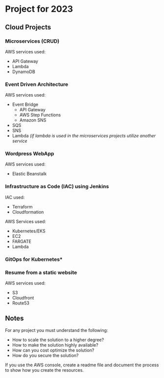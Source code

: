 # Project for 2023

## Cloud Projects

### Microservices (CRUD)

AWS services used:
- API Gateway
- Lambda
- DynamoDB

### Event Driven Architecture

AWS services used:
- Event Bridge
    - API Gateway
    - AWS Step Functions
    - Amazon SNS
- SQS
- SNS
- Lambda _(if lambda is used in the microservices projects utilize another service_


### Wordpress WebApp

AWS services used:
- Elastic Beanstalk

### Infrastructure as Code (IAC) using Jenkins

IAC used:
- Terraform
- Cloudformation

AWS Services used:
- Kubernetes/EKS
- EC2
- FARGATE
- Lambda

### GitOps for Kubernetes*


### Resume from a static website

AWS services used:
- S3
- Cloudfront
- Route53

## Notes

For any project you must understand the following:
- How to scale the solution to a higher degree?
- How to make the solution highly available?
- How can you cost optimize the solution?
- How do you secure the solution?

If you use the AWS console, create a readme file and document the process 
to show how you create the resources.
